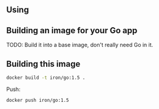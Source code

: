 
## Using


## Building an image for your Go app

TODO: Build it into a base image, don't really need Go in it.

## Building this image

```sh
docker build -t iron/go:1.5 .
```

Push:

```sh
docker push iron/go:1.5
```
